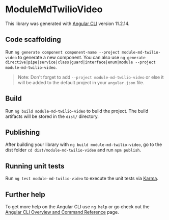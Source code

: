 # ModuleMdTwilioVideo

This library was generated with [Angular CLI](https://github.com/angular/angular-cli) version 11.2.14.

## Code scaffolding

Run `ng generate component component-name --project module-md-twilio-video` to generate a new component. You can also use `ng generate directive|pipe|service|class|guard|interface|enum|module --project module-md-twilio-video`.
> Note: Don't forget to add `--project module-md-twilio-video` or else it will be added to the default project in your `angular.json` file. 

## Build

Run `ng build module-md-twilio-video` to build the project. The build artifacts will be stored in the `dist/` directory.

## Publishing

After building your library with `ng build module-md-twilio-video`, go to the dist folder `cd dist/module-md-twilio-video` and run `npm publish`.

## Running unit tests

Run `ng test module-md-twilio-video` to execute the unit tests via [Karma](https://karma-runner.github.io).

## Further help

To get more help on the Angular CLI use `ng help` or go check out the [Angular CLI Overview and Command Reference](https://angular.io/cli) page.
